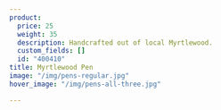 ```yaml
---
product:
  price: 25
  weight: 35
  description: Handcrafted out of local Myrtlewood.
  custom_fields: []
  id: "400410"
title: Myrtlewood Pen
image: "/img/pens-regular.jpg"
hover_image: "/img/pens-all-three.jpg"

---
```

